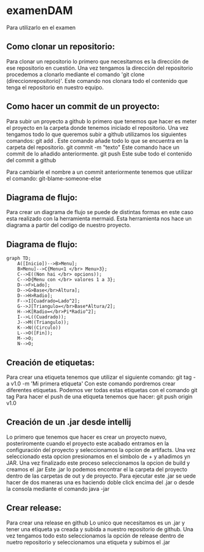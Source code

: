 # examenDAM
Para utilizarlo en el examen


## Como clonar un repositorio:

Para clonar un repositorio lo primero que necesitamos es la dirección de ese repositorio en cuestión. Una vez tengamos la dirección del repositorio procedemos a clonarlo mediante el comando 'git clone (direccionrepositorio)'. Este comando nos clonara todo el contenido que tenga el repositorio en nuestro equipo. 

## Como hacer un commit de un proyecto:

Para subir un proyecto a github lo primero que tenemos que hacer es meter el proyecto en la carpeta donde tenemos iniciado el repositorio. Una vez tengamos todo lo que queremos subir a github utilizamos los siguientes comandos:
git add . Este comando añade todo lo que se encuentra en la carpeta del repositorio.
git commit -m "texto" Este comando hace un commit de lo añadido anteriormente.
git push Este sube todo el contenido del commit a github

Para cambiarle el nombre a un commit anteriormente tenemos que utilizar el comando: git-blame-someone-else <autor> <versioncommit>

## Diagrama de flujo:

Para crear un diagrama de flujo se puede de distintas formas en este caso esta realizado con la herramienta mermaid. Esta herramienta nos hace un diagrama a partir del codigo de nuestro proyecto.

## Diagrama de flujo:

```mermaid
graph TD;
    A([Inicio])-->B>Menu];
    B>Menu]-->C{Menu<1 </br> Menu>3};
    C-->E((Non hai </br> opcions));
    C-->D{Menu con </br> valores 1 a 3};
    D-->F>Lado];
    D-->G>Base</br>Altura];
    D-->H>Radio];
    F-->I[Cuadrado=Lado^2];
    G-->J[Triangulo=</br>Base*Altura/2];
    H-->K[Radio=</br>Pi*Radio^2];
    I-->L((Cuadrado));
    J-->M((Triangulo));
    K-->N((Circulo))
    L-->O([Fin]);
    M-->O;
    N-->O;
```

## Creación de etiquetas:

Para crear una etiqueta tenemos que utilizar el siguiente comando:
git tag -a v1.0 -m 'Mi primera etiqueta'
Con este comando pordremos crear diferentes etiquetas. Podemos ver todas estas etiquetas con el comando git tag
Para hacer el push de una etiqueta tenemos que hacer:
git push origin v1.0

## Creación de un .jar desde intellij

Lo primero que tenemos que hacer es crear un proyecto nuevo, posteriromente cuando el proyecto este acabado entramos en la configuración del proyecto y seleccionamos la opcion de artifacts.
Una vez seleccionado esta opcion presionamos en el simbolo de + y añadimos yn JAR. Una vez finalizado este proceso seleccionamos la opcion de build y creamos el .jar
Este .jar lo podemos encontrar el la carpeta del proyecto dentro de las carpetas de out y de proyecto.
Para ejecutar este .jar se uede hacer de dos maneras una es haciendo doble click encima del .jar o desde la consola mediante el comando java -jar

## Crear release:

Para crear una release en github Lo unico que necesitamos es un .jar y tener una etiqueta ya creada y subida a nuestro repositorio de github.
Una vez tengamos todo esto seleccionamos la opción de release dentro de nuetro repositorio y seleccionamos una etiqueta y subimos el .jar 



